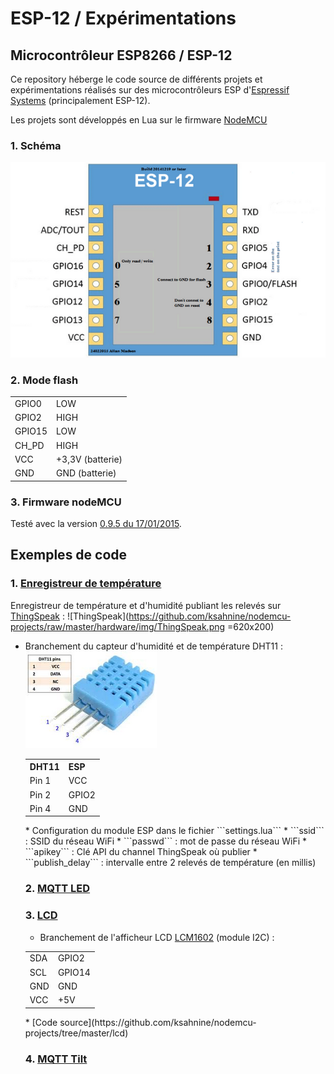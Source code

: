 # ESP-12 / Expérimentations

## Microcontrôleur ESP8266 / ESP-12
Ce repository héberge le code source de différents projets et expérimentations réalisés sur des microcontrôleurs ESP d'[Espressif Systems](http://espressif.com/) (principalement ESP-12).

Les projets sont développés en Lua sur le firmware [NodeMCU](https://github.com/nodemcu/nodemcu-firmware)
 
### 1. Schéma
![Overview](https://github.com/ksahnine/nodemcu-projects/raw/master/hardware/img/pin_map-esp-12-small.png "Overview")
### 2. Mode flash
<table>
  <tr>
    <td>GPIO0</td><td>LOW</td>
  </tr>
  <tr>
    <td>GPIO2</td><td>HIGH</td>
  </tr>
  <tr>
    <td>GPIO15</td><td>LOW</td>
  </tr>
  <tr>
    <td>CH_PD</td><td>HIGH</td>
  </tr>
  <tr>
    <td>VCC</td><td>+3,3V (batterie)</td>
  </tr>
  <tr>
    <td>GND</td><td>GND (batterie)</td>
  </tr>
</table>

### 3. Firmware nodeMCU
Testé avec la version [0.9.5 du 17/01/2015](https://github.com/nodemcu/nodemcu-firmware/blob/master/pre_build/0.9.5/nodemcu_20150107.bin).

## Exemples de code
### 1. [Enregistreur de température](https://github.com/ksahnine/nodemcu-projects/tree/master/humidity-temp-logger)
Enregistreur de température et d'humidité publiant les relevés sur [ThingSpeak](https://thingspeak.com/) :
![ThingSpeak](https://github.com/ksahnine/nodemcu-projects/raw/master/hardware/img/ThingSpeak.png =620x200)

* Branchement du capteur d'humidité et de température DHT11 :
![DHT11](https://github.com/ksahnine/nodemcu-projects/raw/master/hardware/img/dht11.png) <table>
  <tr>
    <th>DHT11</th><th>ESP</th>
  </tr>
  <tr>
    <td>Pin 1</td><td>VCC</td>
  </tr>
  <tr>
    <td>Pin 2</td><td>GPIO2</td>
  </tr>
  <tr>
    <td>Pin 4</td><td>GND</td>
  </tr>
</table>
* Configuration du module ESP dans le fichier ```settings.lua```
  * ```ssid``` : SSID du réseau WiFi
  * ```passwd``` : mot de passe du réseau WiFi
  * ```apikey``` : Clé API du channel ThingSpeak où publier
  * ```publish_delay``` : intervalle entre 2 relevés de température (en millis)
  

### 2. [MQTT LED](https://github.com/ksahnine/nodemcu-projects/tree/master/mqtt-led)

### 3. [LCD](https://github.com/ksahnine/nodemcu-projects/tree/master/lcd)
* Branchement de l'afficheur LCD [LCM1602](http://www.ebay.fr/itm/New-Character-LCD-Module-Display-LCM-1602-16X2-HD44780-Blue-Blacklight-/181090708166?pt=LH_DefaultDomain_0&hash=item2a29d8eac6) (module I2C) :
<table>
  <tr>
    <td>SDA</td><td>GPIO2</td>
  </tr>
  <tr>
    <td>SCL</td><td>GPIO14</td>
  </tr>
  <tr>
    <td>GND</td><td>GND</td>
  </tr>
  <tr>
    <td>VCC</td><td>+5V</td>
  </tr>
</table>
* [Code source](https://github.com/ksahnine/nodemcu-projects/tree/master/lcd)

### 4. [MQTT Tilt](https://github.com/ksahnine/nodemcu-projects/tree/master/mqtt-tilt-sensor)

